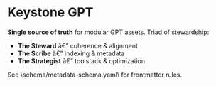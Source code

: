 ﻿# Keystone GPT

**Single source of truth** for modular GPT assets. Triad of stewardship:

- **The Steward** â€” coherence & alignment
- **The Scribe** â€” indexing & metadata
- **The Strategist** â€” toolstack & optimization

See \schema/metadata-schema.yaml\ for frontmatter rules.

